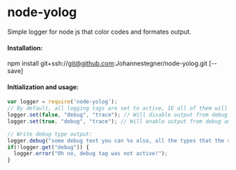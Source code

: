 node-yolog
==========

Simple logger for node js that color codes and formates output.  
  
#### Installation:
npm install git+ssh://git@github.com:Johannestegner/node-yolog.git [--save]
  
#### Initialization and usage:
```javascript
var logger = require('node-yolog');
// By default, all logging tags are set to active, IE all of them will output to console, this can be changed with the 'set' function as:
logger.set(false, "debug", "trace"); // Will disable output from debug and trace tagged output.
logger.set(true, "debug", "trace"); // Will enable output from debug and trace tagged output.

// Write debug type output:
logger.debug("some debug text you can %s also, all the types that the standard node util.format takes.", "add arguments"); // Check if a tag is active:
if(!logger.get("debug")) {
  logger.error("Oh no, debug tag was not active!");
}

```

